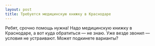 ```yaml
---
layout: post 
title: Требуется медицинскую книжку в Краснодаре 
--- 
```

Ребят, срочно помощь нужна! Надо медицинскую книжку в Краснодаре, а вот куда обратиться — не знаю. Уже везде звонил — условия не устраивают. Может подкинете варианты?